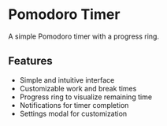 # Pomodoro Timer

A simple Pomodoro timer with a progress ring.

## Features

-   Simple and intuitive interface
-   Customizable work and break times
-   Progress ring to visualize remaining time
-   Notifications for timer completion
-   Settings modal for customization
